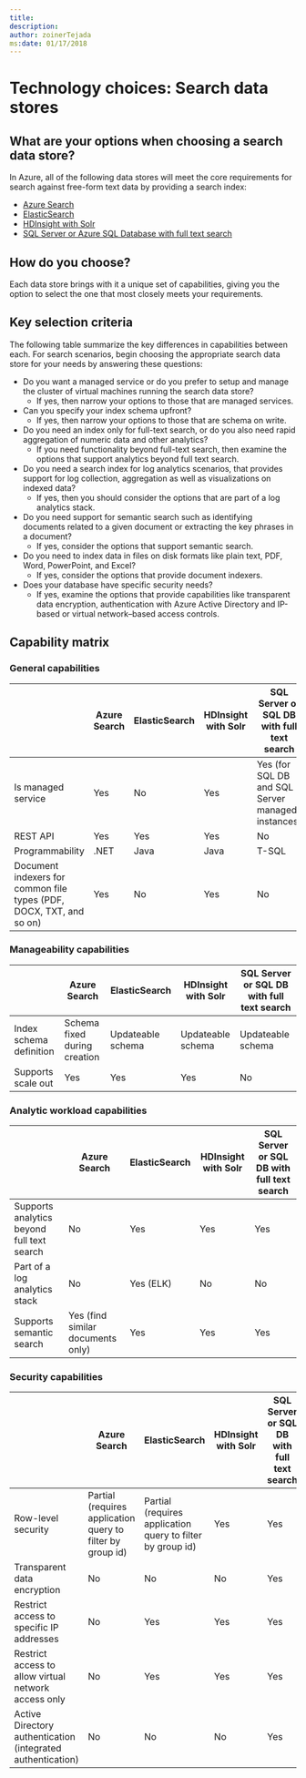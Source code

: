 ```yaml
---
title: 
description: 
author: zoinerTejada
ms:date: 01/17/2018
---
```


# Technology choices: Search data stores

## What are your options when choosing a search data store?
In Azure, all of the following data stores will meet the core requirements for search against free-form text data by providing a search index:
- [Azure Search](/azure/search/search-what-is-azure-search)
- [ElasticSearch](https://azuremarketplace.microsoft.com/marketplace/apps/elastic.elasticsearch?tab=Overview)
- [HDInsight with Solr](/azure/hdinsight/hdinsight-hadoop-solr-install-linux)
- [SQL Server or Azure SQL Database with full text search](/sql/relational-databases/search/full-text-search)

## How do you choose?
Each data store brings with it a unique set of capabilities, giving you the option to select the one that most closely meets your requirements. 

## Key selection criteria

The following table summarize the key differences in capabilities between each. <!--You might want to move this after the list. It may make more sense to introduce the questions, and then introduce the table with something like: "Based on your responses to the questions, the following table will help you select the choice that's right for you." or something along those lines. Also, BTW, this is one of the best decision making processes I've seen. Normally you get a table that tries to answer all the questions, but doesn't. Breaking it out this way is much easier to follow. -->For search scenarios, begin choosing the appropriate search data store for your needs by answering these questions:
- Do you want a managed service or do you prefer to setup and manage the cluster of virtual machines running the search data store?
    - If yes, then narrow your options to those that are managed services.
- Can you specify your index schema upfront?
    - If yes, then narrow your options to those that are schema on write.
- Do you need an index only for full-text search, or do you also need rapid aggregation of numeric data and other analytics?
    - If you need functionality beyond full-text search, then examine the options that support analytics beyond full text search.
- Do you need a search index for log analytics scenarios, that provides support for log collection, aggregation as well as visualizations on indexed data?
    - If yes, then you should consider the options that are part of a log analytics stack.
- Do you need support for semantic search such as identifying documents related to a given document or extracting the key phrases in a document?
    - If yes, consider the options that support semantic search.
- Do you need to index data in files on disk formats like plain text, PDF, Word, PowerPoint, and Excel?
    - If yes, consider the options that provide document indexers.
- Does your database have specific security needs?
    - If yes, examine the options that provide capabilities like transparent data encryption, authentication with Azure Active Directory and IP-based or virtual network&ndash;based access controls.

## Capability matrix

### General capabilities
| | Azure Search | ElasticSearch | HDInsight with Solr | SQL Server or SQL DB with full text search | 
| --- | --- | --- | --- | --- | 
| Is managed service | Yes | No | Yes | Yes (for SQL DB and SQL Server managed instances) |  
| REST API | Yes | Yes | Yes | No |
| Programmability | .NET | Java | Java | T-SQL | 
| Document indexers for common file types (PDF, DOCX, TXT, and so on) | Yes | No | Yes | No |

### Manageability capabilities
| | Azure Search | ElasticSearch | HDInsight with Solr | SQL Server or SQL DB with full text search | 
| --- | --- | --- | --- | --- |
| Index schema definition | Schema fixed during creation | Updateable schema | Updateable schema | Updateable schema |
| Supports scale out  | Yes | Yes | Yes | No |

### Analytic workload capabilities
| | Azure Search | ElasticSearch | HDInsight with Solr | SQL Server or SQL DB with full text search | 
| --- | --- | --- | --- | --- | 
| Supports analytics beyond full text search | No | Yes | Yes | Yes |
| Part of a log analytics stack | No | Yes (ELK) <!--Term familiar to the audience-->|  No | No |
| Supports semantic search | Yes (find similar documents only) | Yes | Yes | Yes | 

### Security capabilities
| | Azure Search | ElasticSearch | HDInsight with Solr | SQL Server or SQL DB with full text search | 
| --- | --- | --- | --- | --- | 
| Row-level security | Partial (requires application query to filter by group id) | Partial (requires application query to filter by group id) | Yes | Yes | 
| Transparent data encryption | No | No | No | Yes |  
| Restrict access to specific IP addresses | No | Yes | Yes | Yes |   
| Restrict access to allow virtual network access only | No | Yes | Yes | Yes |  
| Active Directory authentication (integrated authentication) | No | No | No | Yes | 

